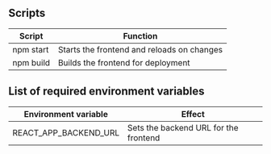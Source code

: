 ## Scripts

| Script    | Function                                   |
| --------- | ------------------------------------------ |
| npm start | Starts the frontend and reloads on changes |
| npm build | Builds the frontend for deployment         |

## List of required environment variables

| Environment variable  | Effect                                |
| --------------------- | ------------------------------------- |
| REACT_APP_BACKEND_URL | Sets the backend URL for the frontend |
